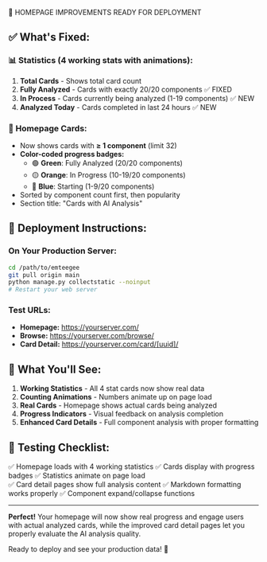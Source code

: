 🚀 HOMEPAGE IMPROVEMENTS READY FOR DEPLOYMENT

## ✅ What's Fixed:

### 📊 Statistics (4 working stats with animations):
1. **Total Cards** - Shows total card count
2. **Fully Analyzed** - Cards with exactly 20/20 components ✅ FIXED
3. **In Process** - Cards currently being analyzed (1-19 components) ✅ NEW
4. **Analyzed Today** - Cards completed in last 24 hours ✅ NEW

### 🎴 Homepage Cards:
- Now shows cards with **≥ 1 component** (limit 32)
- **Color-coded progress badges:**
  - 🟢 **Green**: Fully Analyzed (20/20 components)
  - 🟡 **Orange**: In Progress (10-19/20 components)  
  - 🔵 **Blue**: Starting (1-9/20 components)
- Sorted by component count first, then popularity
- Section title: "Cards with AI Analysis"

## 🚀 Deployment Instructions:

### On Your Production Server:
```bash
cd /path/to/emteegee
git pull origin main
python manage.py collectstatic --noinput
# Restart your web server
```

### Test URLs:
- **Homepage:** https://yourserver.com/
- **Browse:** https://yourserver.com/browse/
- **Card Detail:** https://yourserver.com/card/[uuid]/

## 🎯 What You'll See:

1. **Working Statistics** - All 4 stat cards now show real data
2. **Counting Animations** - Numbers animate up on page load
3. **Real Cards** - Homepage shows actual cards being analyzed
4. **Progress Indicators** - Visual feedback on analysis completion
5. **Enhanced Card Details** - Full component analysis with proper formatting

## 🧪 Testing Checklist:

✅ Homepage loads with 4 working statistics
✅ Cards display with progress badges
✅ Statistics animate on page load  
✅ Card detail pages show full analysis content
✅ Markdown formatting works properly
✅ Component expand/collapse functions

---

**Perfect!** Your homepage will now show real progress and engage users with actual analyzed cards, while the improved card detail pages let you properly evaluate the AI analysis quality.

Ready to deploy and see your production data! 🌟
